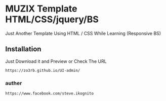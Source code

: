 # MUZIX Template HTML/CSS/jquery/BS

Just Another Template Using HTML / CSS While Learning (Responsive BS)

## Installation

Just Download it and Preview or Check The URL

```
https://zo3rb.github.io/UI-admin/
```
### auther
```
https://www.facebook.com/steve.ikognito
```
